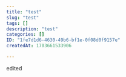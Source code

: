 ```yaml
---
title: "test"
slug: "test"
tags: []
description: "test"
categories: []
ID: "1fe7d1d6-4630-49b6-bf1e-0f08d0f9157e"
createdAt: 1703661533906

---
```

edited
